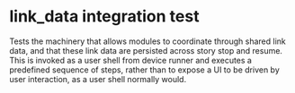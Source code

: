 # link_data integration test

Tests the machinery that allows modules to coordinate through shared link data,
and that these link data are persisted across story stop and resume. This is
invoked as a user shell from device runner and executes a predefined sequence of
steps, rather than to expose a UI to be driven by user interaction, as a user
shell normally would.

